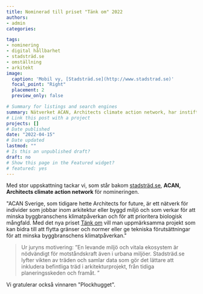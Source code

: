 ```yaml
---
title: Nominerad till priset "Tänk om" 2022
authors:
- admin
categories: 

tags: 
- nominering
- digital hållbarhet
- stadsträd.se
- omställning
- arkitekt
image:
  caption: 'Mobil vy, [Stadsträd.se](http://www.stadstrad.se)'
  focal_point: "Right"
  placement: 2
  preview_only: false

# Summary for listings and search engines
summary: Nätverket ACAN, Architects climate action network, har instiftat priset "Tänk om". Stadsträd.se är nominerat 2022.
# Link this post with a project
projects: []
# Date published
date: "2022-04-15"
# Date updated
lastmod: ""
# Is this an unpublished draft?
draft: no
# Show this page in the Featured widget?
# featured: yes
---
```


Med stor uppskattning tackar vi, som står bakom [stadsträd.se](http://www.stadstrad.se), **ACAN, Architects climate action network** för nomineringen. 

"ACAN Sverige, som tidigare hette Architects for future, är ett nätverk för individer som jobbar inom arkitektur eller byggd miljö och som verkar för att minska byggbranschens klimatpåverkan och för att prioritera biologisk mångfald. Med det nya priset [Tänk om](https://arkitekten.se/nyheter/acan-sverige-nominerar-fem-projekt-for-omstallning/) vill man uppmärksamma projekt som kan bidra till att flytta gränser och normer eller ge tekniska förutsättningar för att minska byggbranschens klimatpåverkan." 

> Ur juryns motivering: ”En levande miljö och vitala ekosystem är nödvändigt för motståndskraft även i urbana miljöer. Stadsträd.se lyfter vikten av träden och samlar data som gör det lättare att inkludera befintliga träd i arkitekturprojekt, från tidiga planeringsskeden och framåt. ”

Vi gratulerar också vinnaren "Plockhugget".

